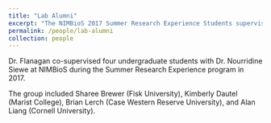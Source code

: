 ```yaml
---
title: "Lab Alumni"
excerpt: "The NIMBioS 2017 Summer Research Experience Students supervised by Dr. Flanagan"
permalink: /people/lab-alumni
collection: people
---
```


Dr. Flanagan co-supervised four undergraduate students with Dr. Nourridine Siewe at NIMBioS during the Summer Research Experience program in 2017.

The group included Sharee Brewer (Fisk University), Kimberly Dautel (Marist College), Brian Lerch (Case Western Reserve University), and Alan Liang (Cornell University).

[]("/images/sre2017_birdproj_700x534.png")
